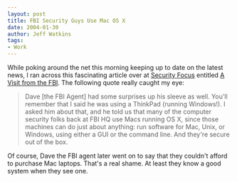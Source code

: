 ```yaml
---
layout: post
title: FBI Security Guys Use Mac OS X
date: 2004-01-30
author: Jeff Watkins
tags:
- Work
---
```


<p>While poking around the net this morning keeping up to date on the
latest news, I ran across this fascinating article over at <a
href="http://www.securityfocus.com">Security Focus</a> entitled <a
href="http://www.securityfocus.com/cgi-bin/sfonline/columnists-item.pl?
id=215">A Visit from the FBI</a>. The following quote really caught my
eye:</p>
<blockquote
cite="http://www.securityfocus.com/cgi-bin/sfonline/columnists-item.pl?
id=215">
	<p>Dave [the FBI Agent] had some surprises up his sleeve as well.
	You'll remember that I said he was using a ThinkPad (running
	Windows!). I asked him about that, and he told us that many of the
	computer security folks back at FBI HQ use Macs running OS X, since
	those machines can do just about anything: run software for Mac,
	Unix, or Windows, using either a GUI or the command line. And
	they're secure out of the box.</p>
</blockquote>
<p>Of course, Dave the FBI agent later went on to say that they
couldn't afford to purchase Mac laptops. That's a real shame. At least
they know a good system when they see one.</p>